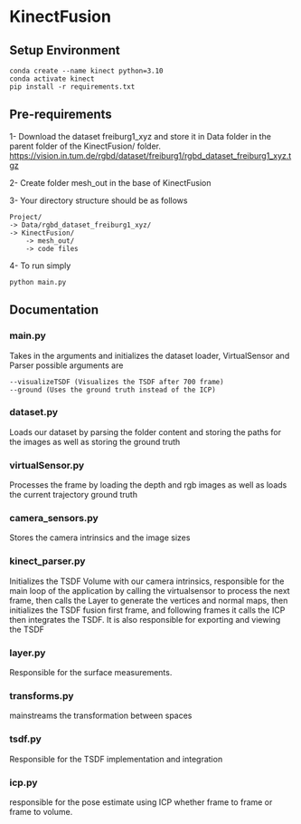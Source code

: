 # KinectFusion
## Setup Environment

```
conda create --name kinect python=3.10
conda activate kinect
pip install -r requirements.txt
```

## Pre-requirements
1- Download the dataset freiburg1_xyz and store it in Data folder in the parent folder of the KinectFusion/ folder. 
https://vision.in.tum.de/rgbd/dataset/freiburg1/rgbd_dataset_freiburg1_xyz.tgz 

2- Create folder mesh_out in the base of KinectFusion

3- Your directory structure should be as follows
```
Project/ 
-> Data/rgbd_dataset_freiburg1_xyz/
-> KinectFusion/
    -> mesh_out/
    -> code files
```

4- To run simply 
```
python main.py
```
## Documentation
### main.py
Takes in the arguments and initializes the dataset loader, VirtualSensor and Parser
possible arguments are
```
--visualizeTSDF (Visualizes the TSDF after 700 frame)
--ground (Uses the ground truth instead of the ICP)
```

### dataset.py
Loads our dataset by parsing the folder content and storing the paths for the images as well as storing the ground truth

### virtualSensor.py
Processes the frame by loading the depth and rgb images as well as loads the current trajectory ground truth

### camera_sensors.py
Stores the camera intrinsics and the image sizes

### kinect_parser.py
Initializes the TSDF Volume with our camera intrinsics, responsible for the main loop of the application by calling the virtualsensor to process the next frame, then calls the Layer to generate the vertices and normal maps, then initializes the TSDF fusion first frame, and following frames it calls the ICP then integrates the TSDF. It is also responsible for exporting and viewing the TSDF

### layer.py
Responsible for the surface measurements.

### transforms.py 
mainstreams the transformation between spaces

### tsdf.py
Responsible for the TSDF implementation and integration

### icp.py
responsible for the pose estimate using ICP whether frame to frame or frame to volume.

